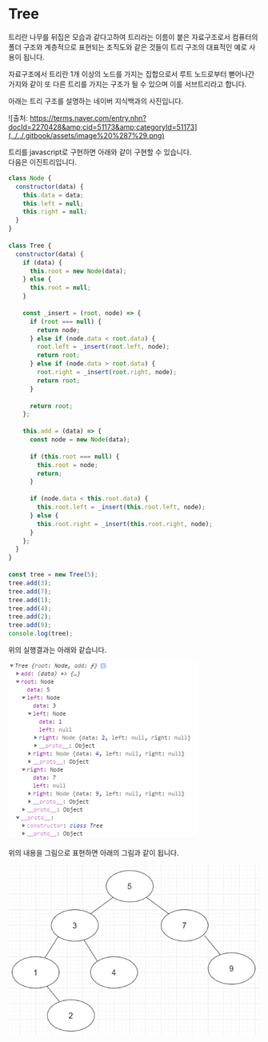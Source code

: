 # Tree

트리란 나무를 뒤집은 모습과 같다고하여 트리라는 이름이 붙은 자료구조로서 컴퓨터의 폴더 구조와 계층적으로 표현되는 조직도와 같은 것들이 트리 구조의 대표적인 예로 사용이 됩니다.

자료구조에서 트리란 1개 이상의 노드를 가지는 집합으로서 루트 노드로부터 뻗어나간 가지와 같이 또 다른 트리를 가지는 구조가 될 수 있으며 이를 서브트리라고 합니다.

아래는 트리 구조를 설명하는 네이버 지식백과의 사진입니다.

![&#xCD9C;&#xCC98;: https://terms.naver.com/entry.nhn?docId=2270428&amp;cid=51173&amp;categoryId=51173](../../.gitbook/assets/image%20%287%29.png)

트리를 javascript로 구현하면 아래와 같이 구현할 수 있습니다.  
다음은 이진트리입니다.

```javascript
class Node {
  constructor(data) {
    this.data = data;
    this.left = null;
    this.right = null;
  }
}

class Tree {
  constructor(data) {
    if (data) {
      this.root = new Node(data);
    } else {
      this.root = null;
    }

    const _insert = (root, node) => {
      if (root === null) {
        return node;
      } else if (node.data < root.data) {
        root.left = _insert(root.left, node);
        return root;
      } else if (node.data > root.data) {
        root.right = _insert(root.right, node);
        return root;
      }

      return root;
    };

    this.add = (data) => {
      const node = new Node(data);

      if (this.root === null) {
        this.root = node;
        return;
      }

      if (node.data < this.root.data) {
        this.root.left = _insert(this.root.left, node);
      } else {
        this.root.right = _insert(this.root.right, node);
      }
    };
  }
}

const tree = new Tree(5);
tree.add(3);
tree.add(7);
tree.add(1);
tree.add(4);
tree.add(2);
tree.add(9);
console.log(tree);

```

위의 실행결과는 아래와 같습니다.

![](../../.gitbook/assets/image%20%288%29.png)

위의 내용을 그림으로 표현하면 아래의 그림과 같이 됩니다.

![](../../.gitbook/assets/image%20%2810%29.png)



